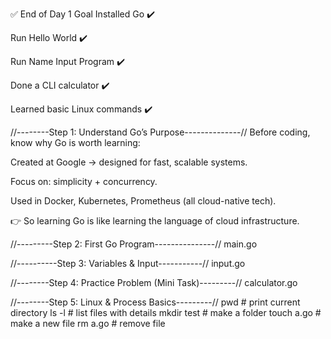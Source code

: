 ✅ End of Day 1 Goal
Installed Go ✔️

Run Hello World ✔️

Run Name Input Program ✔️

Done a CLI calculator ✔️

Learned basic Linux commands ✔️


//--------Step 1: Understand Go’s Purpose--------------//
Before coding, know why Go is worth learning:

Created at Google → designed for fast, scalable systems.

Focus on: simplicity + concurrency.

Used in Docker, Kubernetes, Prometheus (all cloud-native tech).

👉 So learning Go is like learning the language of cloud infrastructure.

//---------Step 2: First Go Program---------------//
 main.go

//----------Step 3: Variables & Input-----------//
input.go

//--------Step 4: Practice Problem (Mini Task)---------//
calculator.go

//--------Step 5: Linux & Process Basics---------//
pwd         # print current directory
ls -l       # list files with details
mkdir test  # make a folder
touch a.go  # make a new file
rm a.go     # remove file


